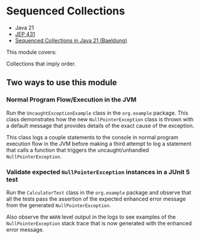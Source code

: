 # Sequenced Collections

* Java 21
* [JEP 431](https://openjdk.org/jeps/431)
* [Sequenced Collections in Java 21 (Baeldung)](https://www.baeldung.com/java-21-sequenced-collections)

This module covers:

Collections that imply order.

## Two ways to use this module

### Normal Program Flow/Execution in the JVM

Run the `UncaughtExceptionExample` class in the `org.example`
package. This class demonstrates how the new `NullPointerException`
class is thrown with a default message that provides details of the
exact cause of the exception.

This class logs a couple statements to the console in normal program
execution flow in the JVM before making a third attempt to log a
statement that calls a function that triggers the uncaught/unhandled
`NullPointerException`.

### Validate expected `NullPointerException` instances in a JUnit 5 test

Run the `CalculatorTest` class in the `org.example` package and
observe that all the tests pass the assertion of the expected
enhanced error message from the generated `NullPointerException`.

Also observe the `WARN` level output in the logs to see examples of
the `NullPointerException` stack trace that is now generated with
the enhanced error message.
